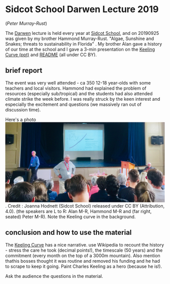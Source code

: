 # Sidcot School Darwen Lecture 2019

(*Peter Murray-Rust*)

The [Darwen](https://en.wikipedia.org/wiki/John_Davies,_1st_Baron_Darwen) lecture is held every year at [Sidcot School](), and on 20190925 was 
given by my brother Hammond Murray-Rust. "Algae, Sunshine and Snakes; threats to sustainability in Florida" . My brother Alan gave a history of 
our time at the school and I gave a 3-min presentation on the [Keeling Curve (ppt)](KeelingSidcot.pptx) and [README](README.md) (all under CC BY).

## brief report
The event was very well attended - ca 350 12-18 year-olds with some teachers and local visitors. Hammond had explained the problem of resources 
(especially sub/tropical) and the students had also attended climate strike the week before. I was really struck by the keen interest and especially the excitement and
questions (we massively ran out of discussion time).

Here's a photo ![photo of the Q and A](SidcotSchool20190925.jpg). Credit : Joanna Hodnett (Sidcot School) released under CC BY (Attribution, 4.0).
(the speakers are L to R: Alan M-R, Hammond M-R and (far right, seated) Peter M-R). Note the Keeling curve in the background.

## conclusion and how to use the material
The [Keeling Curve](https://en.wikipedia.org/wiki/Keeling_Curve) has a nice narrative. use Wikipedia to recount the history - stress the care he took (decimal points!), the timescale (50 years) and
the commitment (every month on the top of a 3000m mountain). Also mention thathis bosses thought it was routine and removed his funding and he had to scrape to keep it going.
Paint Charles Keeling as a hero (because he is!). 

Ask the audience the questions in the material. 


